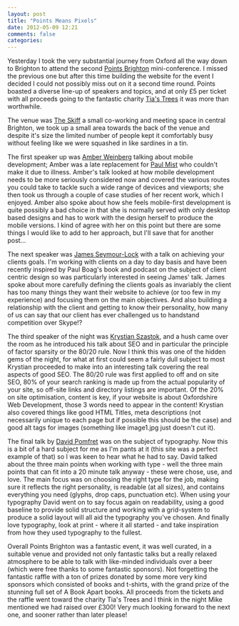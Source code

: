 ```yaml
---
layout: post
title: "Points Means Pixels"
date: 2012-05-09 12:21
comments: false
categories: 
---
```


Yesterday I took the very substantial journey from Oxford all the way down to Brighton to attend the second <a href="http://www.pointsbrighton.co.uk/">Points Brighton</a> mini-conference. I missed the previous one but after this time building the website for the event I decided I could not possibly miss out on it a second time round. Points boasted a diverse line-up of speakers and topics, and at only £5 per ticket with all proceeds going to the fantastic charity <a href="http://remysharp.com/tias-trees/">Tia's Trees</a> it was more than worthwhile.

The venue was <a href="http://www.theskiff.org/">The Skiff</a> a small co-working and meeting space in central Brighton, we took up a small area towards the back of the venue and despite it's size the limited number of people kept it comfortably busy without feeling like we were squashed in like sardines in a tin.

The first speaker up was <a href="http://twitter.com/#!/amberweinberg">Amber Weinberg</a> talking about mobile development; Amber was a late replacement for <a href="http://twitter.com/#!/paulmist">Paul Mist</a> who couldn't make it due to illness. Amber's talk looked at how mobile development needs to be more seriously considered now and covered the various routes you could take to tackle such a wide range of devices and viewports; she then took us through a couple of case studies of her recent work, which I enjoyed. Amber also spoke about how she feels mobile-first development is quite possibly a bad choice in that she is normally served with only desktop based designs and has to work with the design herself to produce the mobile versions. I kind of agree with her on this point but there are some things I would like to add to her approach, but I'll save that for another post...

The next speaker was <a href="http://twitter.com/#!/jamesslock">James Seymour-Lock</a> with a talk on achieving your clients goals. I'm working with clients on a day to day basis and have been recently inspired by Paul Boag's book and podcast on the subject of client centric design so was particularly interested in seeing James' talk. James spoke about more carefully defining the clients goals as invariably the client has too many things they want their website to achieve (or too few in my experience) and focusing them on the main objectives. And also building a relationship with the client and getting to know their personality, how many of us can say that our client has ever challenged us to handstand competition over Skype!?

The third speaker of the night was <a href="http://www.bozboz.co.uk/">Krystian Szastok</a>, and a hush came over the room as he introduced his talk about SEO and in particular the principle of factor sparsity or the 80/20 rule. Now I think this was one of the hidden gems of the night, for what at first could seem a fairly dull subject to most Krystian proceeded to make into an interesting talk covering the real aspects of good SEO. The 80/20 rule was first applied to off and on site SEO, 80% of your search ranking is made up from the actual popularity of your site, so off-site links and directory listings are important. Of the 20% on site optimisation, content is key, if your website is about Oxfordshire Web Development, those 3 words need to appear in the content! Krystian also covered things like good HTML Titles, meta descriptions (not necessarily unique to each page but if possible this should be the case) and good alt tags for images (something like image1.jpg just doesn't cut it).

The final talk by <a href="http://twitter.com/#!/Pomennedy">David Pomfret</a> was on the subject of typography. Now this is a bit of a hard subject for me as I'm pants at it (this site was a perfect example of that) so I was keen to hear what he had to say. David talked about the three main points when working with type - well the three main points that can fit into a 20 minute talk anyway - these were chose, use, and love. The main focus was on choosing the right type for the job, making sure it reflects the right personality, is readable (at all sizes), and contains everything you need (glyphs, drop caps, punctuation etc). When using your typography  David went on to say focus again on readability, using a good baseline to provide solid structure and working with a grid-system to produce a solid layout will all aid the typography you've chosen. And finally love typography, look at print - where it all started - and take inspiration from how they used typography to the fullest.

Overall Points Brighton was a fantastic event, it was well curated, in a suitable venue and provided not only fantastic talks but a really relaxed atmosphere to be able to talk with like-minded individuals over a beer (which were free thanks to some fantastic sponsors). Not forgetting the fantastic raffle with a ton of prizes donated by some more very kind sponsors which consisted of books and t-shirts, with the grand prize of the stunning full set of A Book Apart books. All proceeds from the tickets and the raffle went toward the charity Tia's Trees and I think in the night Mike mentioned we had raised over £300! Very much looking forward to the next one, and sooner rather than later please!